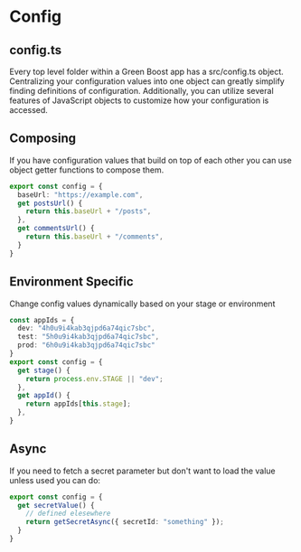 # Config

## config.ts
Every top level folder within a Green Boost app has a src/config.ts object. Centralizing your configuration values into one object can greatly simplify finding definitions of configuration. Additionally, you can utilize several features of JavaScript objects to customize how your configuration is accessed.

## Composing
If you have configuration values that build on top of each other you can use object getter functions to compose them.
```ts
export const config = {
  baseUrl: "https://example.com",
  get postsUrl() {
    return this.baseUrl + "/posts",
  },
  get commentsUrl() {
    return this.baseUrl + "/comments",
  }
}
```

## Environment Specific
Change config values dynamically based on your stage or environment
```ts
const appIds = {
  dev: "4h0u9i4kab3qjpd6a74qic7sbc",
  test: "5h0u9i4kab3qjpd6a74qic7sbc",
  prod: "6h0u9i4kab3qjpd6a74qic7sbc"
}
export const config = {
  get stage() {
    return process.env.STAGE || "dev";
  },
  get appId() {
    return appIds[this.stage];
  },
}
```

## Async
If you need to fetch a secret parameter but don't want to load the value unless used you can do:
```ts
export const config = {
  get secretValue() {
    // defined elesewhere
    return getSecretAsync({ secretId: "something" });
  }
}
```